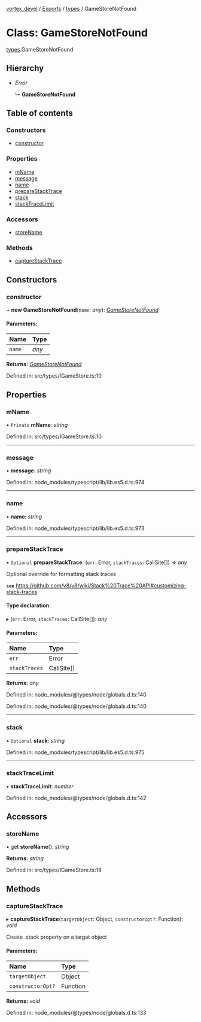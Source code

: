 [vortex_devel](../README.md) / [Exports](../modules.md) / [types](../modules/types.md) / GameStoreNotFound

# Class: GameStoreNotFound

[types](../modules/types.md).GameStoreNotFound

## Hierarchy

* *Error*

  ↳ **GameStoreNotFound**

## Table of contents

### Constructors

- [constructor](types.gamestorenotfound.md#constructor)

### Properties

- [mName](types.gamestorenotfound.md#mname)
- [message](types.gamestorenotfound.md#message)
- [name](types.gamestorenotfound.md#name)
- [prepareStackTrace](types.gamestorenotfound.md#preparestacktrace)
- [stack](types.gamestorenotfound.md#stack)
- [stackTraceLimit](types.gamestorenotfound.md#stacktracelimit)

### Accessors

- [storeName](types.gamestorenotfound.md#storename)

### Methods

- [captureStackTrace](types.gamestorenotfound.md#capturestacktrace)

## Constructors

### constructor

\+ **new GameStoreNotFound**(`name`: *any*): [*GameStoreNotFound*](types.gamestorenotfound.md)

#### Parameters:

Name | Type |
:------ | :------ |
`name` | *any* |

**Returns:** [*GameStoreNotFound*](types.gamestorenotfound.md)

Defined in: src/types/IGameStore.ts:10

## Properties

### mName

• `Private` **mName**: *string*

Defined in: src/types/IGameStore.ts:10

___

### message

• **message**: *string*

Defined in: node_modules/typescript/lib/lib.es5.d.ts:974

___

### name

• **name**: *string*

Defined in: node_modules/typescript/lib/lib.es5.d.ts:973

___

### prepareStackTrace

• `Optional` **prepareStackTrace**: (`err`: Error, `stackTraces`: CallSite[]) => *any*

Optional override for formatting stack traces

**`see`** https://github.com/v8/v8/wiki/Stack%20Trace%20API#customizing-stack-traces

#### Type declaration:

▸ (`err`: Error, `stackTraces`: CallSite[]): *any*

#### Parameters:

Name | Type |
:------ | :------ |
`err` | Error |
`stackTraces` | CallSite[] |

**Returns:** *any*

Defined in: node_modules/@types/node/globals.d.ts:140

Defined in: node_modules/@types/node/globals.d.ts:140

___

### stack

• `Optional` **stack**: *string*

Defined in: node_modules/typescript/lib/lib.es5.d.ts:975

___

### stackTraceLimit

• **stackTraceLimit**: *number*

Defined in: node_modules/@types/node/globals.d.ts:142

## Accessors

### storeName

• get **storeName**(): *string*

**Returns:** *string*

Defined in: src/types/IGameStore.ts:18

## Methods

### captureStackTrace

▸ **captureStackTrace**(`targetObject`: Object, `constructorOpt?`: Function): *void*

Create .stack property on a target object

#### Parameters:

Name | Type |
:------ | :------ |
`targetObject` | Object |
`constructorOpt?` | Function |

**Returns:** *void*

Defined in: node_modules/@types/node/globals.d.ts:133
